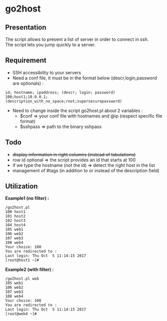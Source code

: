 # go2host

## Presentation

The script allows to present a list of server in order to connect in ssh.  
The script lets you jump quickly to a server.  


## Requirement

* SSH accessibility to your servers
* Need a conf file, it must be in the format below (descr,login,password are optionals) :  
```
id; hostname; ipaddress; (descr; login; password)
100;host1;10.0.0.1;(description_with_no_space;root;supersecurepassword)
```
* Need to change inside the script go2host.pl about 2 variables :  
  - $conf => your conf file with hostnames and @ip (respect specific file format)
  - $sshpass => path to the binary sshpass

## Todo

* ~~display information in right columns (instead of tabulations)~~
* row id optional => the script provides an id that starts at 100
* if we type the hostname (not the id) => detect the right host in the list
* management of #tags (in addition to or instead of the description field)

## Utilization

**Example1 (no filter) :**
```
/go2host.pl 
100	host1
101	host2
102	host3
104	host4
105	web1
106	web2
107	web3
108	web4
Your choice: 100
You are redirected to :
Last login: Thu Oct  5 11:14:15 2017
[root@host1 ~]# 
```
**Example2 (with filter) :**
```
/go2host.pl web
105	web1
106	web2
107	web3
108	web4
Your choice: 108
You are redirected to :
Last login: Thu Oct  5 11:14:15 2017
[root@web4 ~]# 

